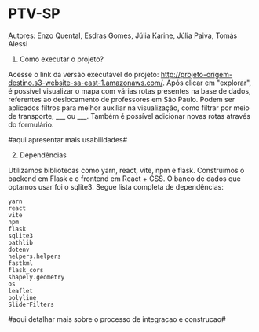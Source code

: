 # PTV-SP

Autores: Enzo Quental, Esdras Gomes, Júlia Karine, Júlia Paiva, Tomás Alessi

1. Como executar o projeto?

Acesse o link da versão executável do projeto: http://projeto-origem-destino.s3-website-sa-east-1.amazonaws.com/. Após clicar em "explorar", é possível visualizar o mapa com várias rotas presentes na base de dados, referentes ao deslocamento de professores em São Paulo. Podem ser aplicados filtros para melhor auxiliar na visualização, como filtrar por meio de transporte, ___ ou ___. Também é possível adicionar novas rotas através do formulário.

#aqui apresentar mais usabilidades#

2. Dependências

Utilizamos bibliotecas como yarn, react, vite, npm e flask. Construímos o backend em Flask e o frontend em React + CSS. O banco de dados que optamos usar foi o sqlite3. Segue lista completa de dependências:


```
yarn
react
vite
npm
flask
sqlite3
pathlib
dotenv
helpers.helpers
fastkml
flask_cors
shapely.geometry
os
leaflet
polyline
SliderFilters 
```

#aqui detalhar mais sobre o processo de integracao e construcao#
